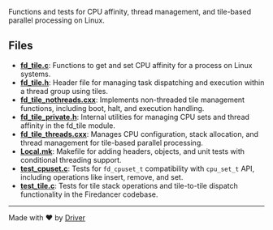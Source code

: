 <!--------------------------------------------------------------------------------->
<!-- IMPORTANT: This file is auto-generated by Driver (https://driver.ai). -------->
<!-- Manual edits may be overwritten on future commits. --------------------------->
<!--------------------------------------------------------------------------------->

Functions and tests for CPU affinity, thread management, and tile-based parallel processing on Linux.


## Files
- **[fd_tile.c](fd_tile.c.md)**: Functions to get and set CPU affinity for a process on Linux systems.
- **[fd_tile.h](fd_tile.h.md)**: Header file for managing task dispatching and execution within a thread group using tiles.
- **[fd_tile_nothreads.cxx](fd_tile_nothreads.cxx.md)**: Implements non-threaded tile management functions, including boot, halt, and execution handling.
- **[fd_tile_private.h](fd_tile_private.h.md)**: Internal utilities for managing CPU sets and thread affinity in the fd_tile module.
- **[fd_tile_threads.cxx](fd_tile_threads.cxx.md)**: Manages CPU configuration, stack allocation, and thread management for tile-based parallel processing.
- **[Local.mk](Local.mk.md)**: Makefile for adding headers, objects, and unit tests with conditional threading support.
- **[test_cpuset.c](test_cpuset.c.md)**: Tests for `fd_cpuset_t` compatibility with `cpu_set_t` API, including operations like insert, remove, and set.
- **[test_tile.c](test_tile.c.md)**: Tests for tile stack operations and tile-to-tile dispatch functionality in the Firedancer codebase.

---
Made with ❤️ by [Driver](https://www.driver.ai/)